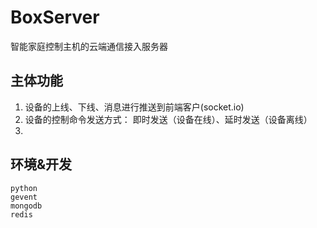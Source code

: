 
BoxServer
========
智能家庭控制主机的云端通信接入服务器

## 主体功能

1. 设备的上线、下线、消息进行推送到前端客户(socket.io)
2. 设备的控制命令发送方式： 即时发送（设备在线）、延时发送（设备离线）
3. 

## 环境&开发

    python
    gevent 
    mongodb
    redis 
    